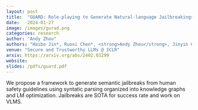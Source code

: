 ```yaml
---
layout: post
title:  "GUARD: Role-playing to Generate Natural-language Jailbreakings to Test Guideline Adherence of Large Language Models"
date:   2024-01-27
image: /images/gurad.png
categories: research
author: "Andy Zhou"
authors: "Haibo Jin*, Ruoxi Chen*, <strong>Andy Zhou</strong>, Jinyin Chen, Yang Zhang, Haohan Wang"
venue: "Secure and Trustworthy LLMs @ ICLR"
arxiv: https://arxiv.org/abs/2402.03299
website: 
slides: /pdfs/guard.pdf
---
```

We propose a framework to generate semantic jailbreaks from human safety guidelines using syntatic parsing organized into knowledge graphs and LM optimization. Jailbreaks are SOTA for success rate and work on VLMS.

